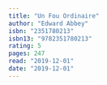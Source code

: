 ```yaml
---
title: "Un Fou Ordinaire"
author: "Edward Abbey"
isbn: "2351780213"
isbn13: "9782351780213"
rating: 5
pages: 247
read: "2019-12-01"
date: "2019-12-01"
---
```


